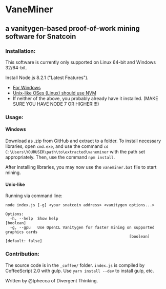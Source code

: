 # VaneMiner
## a vanitygen-based proof-of-work mining software for Snatcoin

### Installation:
This software is currently only supported on Linux 64-bit and Windows 32/64-bit.

Install Node.js 8.2.1 ("Latest Features").

 - [For Windows](https://nodejs.org/en/)
 - [Unix-like OSes (Linux) should use NVM](https://github.com/creationix/nvm)
 - If neither of the above, you probably already have it installed.
   (MAKE SURE YOU HAVE NODE 7 OR HIGHER!!!!)

### Usage:

#### Windows
Download as .zip from GitHub and extract to a folder.
To install necessary libraries, open `cmd.exe`, and use the command
`cd C:\Users\YOURUSER\path\to\extracted\vaneminer` with the path set
appropriately. Then, use the command `npm install`.

After installing libraries, you may now use the `vaneminer.bat` file to start
mining.

#### Unix-like
Running via command line:
```
node index.js [-g] <your snatcoin address> <vanitygen options...>

Options:
  -h, --help  Show help                                                [boolean]
  -g, --gpu   Use OpenCL Vanitygen for faster mining on supported graphics cards
                                                      [boolean] [default: false]
```

### Contribution:

The source code is in the `_coffee/` folder. `index.js` is compiled by
CoffeeScript 2.0 with gulp. Use `yarn install --dev` to install gulp, etc.

Written by @tphecca of Divergent Thinking.

